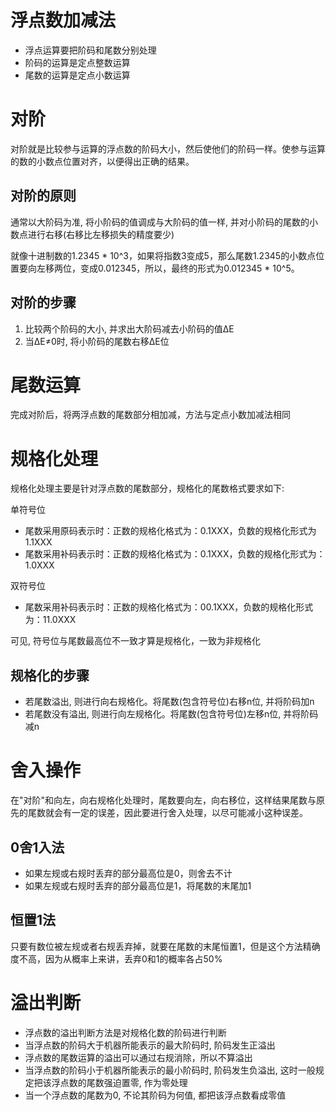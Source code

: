 # 浮点数加减法

- 浮点运算要把阶码和尾数分别处理
- 阶码的运算是定点整数运算
- 尾数的运算是定点小数运算

# 对阶

对阶就是比较参与运算的浮点数的阶码大小，然后使他们的阶码一样。使参与运算的数的小数点位置对齐，以便得出正确的结果。

## 对阶的原则

通常以大阶码为准, 将小阶码的值调成与大阶码的值一样, 并对小阶码的尾数的小数点进行右移(右移比左移损失的精度要少)

就像十进制数的1.2345 * 10^3，如果将指数3变成5，那么尾数1.2345的小数点位置要向左移两位，变成0.012345，所以，最终的形式为0.012345 * 10^5。

## 对阶的步骤

1. 比较两个阶码的大小, 并求出大阶码减去小阶码的值ΔE
2. 当ΔE≠0时, 将小阶码的尾数右移ΔE位

# 尾数运算

完成对阶后，将两浮点数的尾数部分相加减，方法与定点小数加减法相同

# 规格化处理

规格化处理主要是针对浮点数的尾数部分，规格化的尾数格式要求如下:

单符号位
- 尾数采用原码表示时：正数的规格化格式为：0.1XXX，负数的规格化形式为1.1XXX
- 尾数采用补码表示时：正数的规格化格式为：0.1XXX，负数的规格化形式为：1.0XXX

双符号位
- 尾数采用补码表示时：正数的规格化格式为：00.1XXX，负数的规格化形式为：11.0XXX

可见, 符号位与尾数最高位不一致才算是规格化，一致为非规格化

## 规格化的步骤

- 若尾数溢出, 则进行向右规格化。将尾数(包含符号位)右移n位, 并将阶码加n
- 若尾数没有溢出, 则进行向左规格化。将尾数(包含符号位)左移n位, 并将阶码减n

# 舍入操作

在"对阶"和向左，向右规格化处理时，尾数要向左，向右移位，这样结果尾数与原先的尾数就会有一定的误差，因此要进行舍入处理，以尽可能减小这种误差。

## 0舍1入法

- 如果左规或右规时丢弃的部分最高位是0，则舍去不计
- 如果左规或右规时丢弃的部分最高位是1，将尾数的末尾加1

## 恒置1法

只要有数位被左规或者右规丢弃掉，就要在尾数的末尾恒置1，但是这个方法精确度不高，因为从概率上来讲，丢弃0和1的概率各占50%

# 溢出判断

- 浮点数的溢出判断方法是对规格化数的阶码进行判断
- 当浮点数的阶码大于机器所能表示的最大阶码时, 阶码发生正溢出
- 浮点数的尾数运算的溢出可以通过右规消除，所以不算溢出
- 当浮点数的阶码小于机器所能表示的最小阶码时, 阶码发生负溢出, 这时一般规定把该浮点数的尾数强迫置零, 作为零处理
- 当一个浮点数的尾数为0, 不论其阶码为何值, 都把该浮点数看成零值
